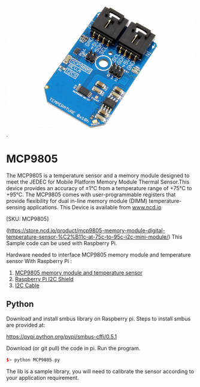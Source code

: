 [![ MCP9805](MCP9805_I2C.png)](https://store.ncd.io/product/mcp9805-memory-module-digital-temperature-sensor-%C2%B11c-at-75c-to-95c-i2c-mini-module/).

#  MCP9805

The MCP9805 is a temperature sensor and a memory module designed to meet the JEDEC for Mobile Platform Memory Module Thermal Sensor.This device provides an accuracy of ±1°C from a temperature range of +75°C to +95°C. The MCP9805 comes with user-programmable registers that provide flexibility for dual in-line memory module (DIMM) temperature-sensing applications.
This Device is available from www.ncd.io 

[SKU: MCP9805]

(https://store.ncd.io/product/mcp9805-memory-module-digital-temperature-sensor-%C2%B11c-at-75c-to-95c-i2c-mini-module/)
This Sample code can be used with Raspberry Pi.

Hardware needed to interface MCP9805 memory module and temperature sensor With Raspberry Pi :
1. <a href="https://store.ncd.io/product/mcp9805-memory-module-digital-temperature-sensor-%C2%B11c-at-75c-to-95c-i2c-mini-module/">MCP9805 memory module and temperature sensor</a>
2.  <a href="https://store.ncd.io/product/i2c-shield-for-raspberry-pi-3-pi2-with-outward-facing-i2c-port-terminates-over-hdmi-port/">Raspberry Pi I2C Shield</a>
3. <a href="https://store.ncd.io/product/i%C2%B2c-cable/">I2C Cable</a>

## Python
Download and install smbus library on Raspberry pi. Steps to install smbus are provided at:

https://pypi.python.org/pypi/smbus-cffi/0.5.1

Download (or git pull) the code in pi. Run the program.

```cpp
$> python MCP9805.py
```
The lib is a sample library, you will need to calibrate the sensor according to your application requirement.
